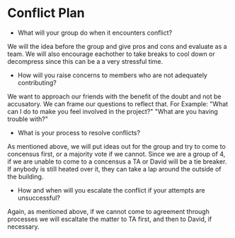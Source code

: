 # Conflict Plan

* What will your group do when it encounters conflict?

We will the idea before the group and give pros and cons and evaluate as a team.
We will also encourage eachother to take breaks to cool down or decompress since this can be a a very stressful time.

* How will you raise concerns to members who are not adequately contributing?

We want to approach our friends with the benefit of the doubt and not be accusatory. We can frame our questions to reflect that. 
For Example:
"What can I do to make you feel involved in the project?" 
"What are you having trouble with?"

* What is your process to resolve conflicts?

As mentioned above, we will put ideas out for the group and try to come to concensus first, or a majority vote if we cannot. Since we are a group of 4, if we are unable to come to a concensus a TA or David will be a tie breaker.
If anybody is still heated over it, they can take a lap around the outside of the building.

* How and when will you escalate the conflict if your attempts are unsuccessful?

Again, as mentioned above, if we cannot come to agreement through processes we will escaltate the matter to TA first, and then to David, if necessary.
